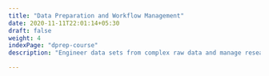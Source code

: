 ```yaml
---
title: "Data Preparation and Workflow Management"
date: 2020-11-11T22:01:14+05:30
draft: false
weight: 4
indexPage: "dprep-course"
description: "Engineer data sets from complex raw data and manage research projects efficiently."

---
```

